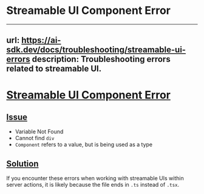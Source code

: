 # Streamable UI Component Error


---
url: https://ai-sdk.dev/docs/troubleshooting/streamable-ui-errors
description: Troubleshooting errors related to streamable UI.
---


# [Streamable UI Component Error](#streamable-ui-component-error)



## [Issue](#issue)


-   Variable Not Found
-   Cannot find `div`
-   `Component` refers to a value, but is being used as a type


## [Solution](#solution)


If you encounter these errors when working with streamable UIs within server actions, it is likely because the file ends in `.ts` instead of `.tsx`.
